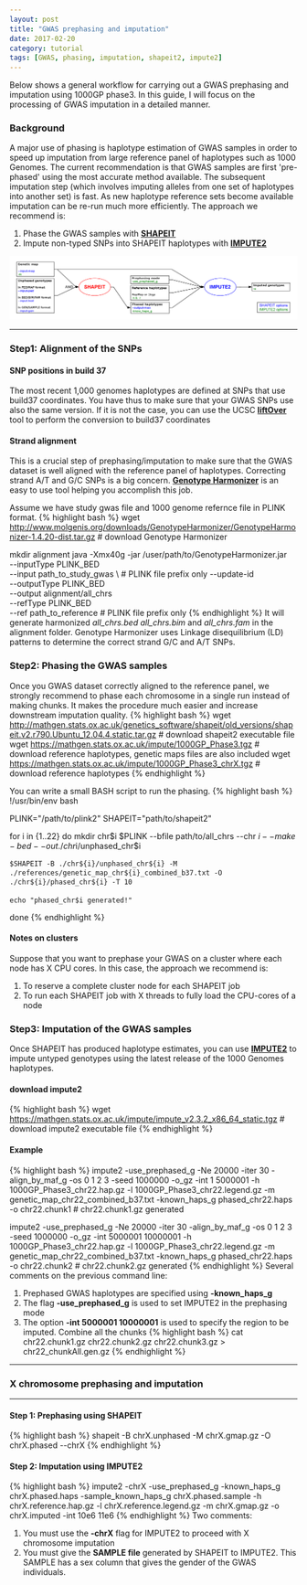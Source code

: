 ```yaml
---
layout: post
title: "GWAS prephasing and imputation"
date: 2017-02-20
category: tutorial
tags: [GWAS, phasing, imputation, shapeit2, impute2]
---
```


Below shows a general workflow for carrying out a GWAS prephasing and imputation using 1000GP phase3.
In this guide, I will focus on the processing of GWAS imputation in a detailed manner.

<!--more-->

### Background
A major use of phasing is haplotype estimation of GWAS samples in order to speed up imputation from large reference panel of haplotypes such as 1000 Genomes. The current recommendation is that GWAS samples are first 'pre-phased' using the most accurate method available. The subsequent imputation step (which involves imputing alleles from one set of haplotypes into another set) is fast. As new haplotype reference sets become available imputation can be re-run much more efficiently. The approach we recommend is:

1. Phase the GWAS samples with [**SHAPEIT**](https://mathgen.stats.ox.ac.uk/genetics_software/shapeit/shapeit.html "SHAPEIT")
2. Impute non-typed SNPs into SHAPEIT haplotypes with [**IMPUTE2**](https://mathgen.stats.ox.ac.uk/impute/impute_v2.html "IMPUTE2")

![center](/figures/2017-02-20-GWAS-prephasing-and-imputation/workflow.png) 

***

### Step1: Alignment of the SNPs

#### SNP positions in build 37
The most recent 1,000 genomes haplotypes are defined at SNPs that use build37 coordinates. You have thus to make sure that your GWAS SNPs use also the same version. If it is not the case, you can use the UCSC [**liftOver**](http://genome.ucsc.edu/cgi-bin/hgLiftOver "liftOver") tool to perform the conversion to build37 coordinates

#### Strand alignment
This is a crucial step of prephasing/imputation to make sure that the GWAS dataset is well aligned with the reference panel of haplotypes. Correcting strand A/T and G/C SNPs is a big concern.
[**Genotype Harmonizer**](https://github.com/molgenis/systemsgenetics/wiki/Genotype-Harmonizer) is an easy to use tool helping you accomplish this job.

Assume we have study gwas file and 1000 genome refernce file in PLINK format. 
{% highlight bash %}
wget http://www.molgenis.org/downloads/GenotypeHarmonizer/GenotypeHarmonizer-1.4.20-dist.tar.gz # download Genotype Harmonizer

mkdir alignment
java -Xmx40g -jar /user/path/to/GenotypeHarmonizer.jar \
    --inputType PLINK_BED \
    --input path_to_study_gwas \  # PLINK file prefix only
    --update-id \
    --outputType PLINK_BED \
    --output alignment/all_chrs \
    --refType PLINK_BED \
    --ref path_to_reference  # PLINK file prefix only
{% endhighlight %}
It will generate harmonized _all_chrs.bed_ _all_chrs.bim_ and _all_chrs.fam_ in the alignment folder. Genotype Harmonizer uses Linkage disequilibrium (LD) patterns to determine the correct strand G/C and A/T SNPs.


### Step2: Phasing the GWAS samples
Once you GWAS dataset correctly aligned to the reference panel, we strongly recommend to phase each chromosome in a single run instead of making chunks. It makes the procedure much easier and increase downstream imputation quality.
{% highlight bash %}
wget http://mathgen.stats.ox.ac.uk/genetics_software/shapeit/old_versions/shapeit.v2.r790.Ubuntu_12.04.4.static.tar.gz # download shapeit2 executable file
wget https://mathgen.stats.ox.ac.uk/impute/1000GP_Phase3.tgz # download reference haplotypes, genetic maps files are also included
wget https://mathgen.stats.ox.ac.uk/impute/1000GP_Phase3_chrX.tgz # download reference haplotypes
{% endhighlight %}

You can write a small BASH script to run the phasing.
{% highlight bash %}
!/usr/bin/env bash

PLINK="/path/to/plink2"
SHAPEIT="path/to/shapeit2"

for i in {1..22}
do
    mkdir chr$i
    $PLINK --bfile path/to/all_chrs --chr $i --make-bed --out ./chr$i/unphased_chr$i 

    $SHAPEIT -B ./chr${i}/unphased_chr${i} -M ./references/genetic_map_chr${i}_combined_b37.txt -O ./chr${i}/phased_chr${i} -T 10

    echo "phased_chr$i generated!"
done
{% endhighlight %}

#### Notes on clusters
Suppose that you want to prephase your GWAS on a cluster where each node has X CPU cores. In this case, the approach we recommend is:
1. To reserve a complete cluster node for each SHAPEIT job
2. To run each SHAPEIT job with X threads to fully load the CPU-cores of a node

### Step3: Imputation of the GWAS samples
Once SHAPEIT has produced haplotype estimates, you can use [**IMPUTE2**](http://mathgen.stats.ox.ac.uk/impute/impute_v2.html "IMPUTE2") to impute untyped genotypes using the latest release of the 1000 Genomes haplotypes.

#### download impute2
{% highlight bash %}
wget https://mathgen.stats.ox.ac.uk/impute/impute_v2.3.2_x86_64_static.tgz # download impute2 executable file
{% endhighlight %}
#### Example
{% highlight bash %}
impute2 -use_prephased_g -Ne 20000 -iter 30 -align_by_maf_g -os 0 1 2 3 -seed 1000000 -o_gz -int 1 5000001 -h 1000GP_Phase3_chr22.hap.gz -l 1000GP_Phase3_chr22.legend.gz -m genetic_map_chr22_combined_b37.txt -known_haps_g phased_chr22.haps -o chr22.chunk1 # chr22.chunk1.gz generated

impute2 -use_prephased_g -Ne 20000 -iter 30 -align_by_maf_g -os 0 1 2 3 -seed 1000000 -o_gz -int 5000001 10000001 -h 1000GP_Phase3_chr22.hap.gz -l 1000GP_Phase3_chr22.legend.gz -m genetic_map_chr22_combined_b37.txt -known_haps_g phased_chr22.haps -o chr22.chunk2  # chr22.chunk2.gz generated
{% endhighlight %} 
Several comments on the previous command line:
1. Prephased GWAS haplotypes are specified using __-known_haps_g__
2. The flag __-use_prephased_g__ is used to set IMPUTE2 in the prephasing mode
3. The option __-int 5000001 10000001__ is used to specify the region to be imputed.
Combine all the chunks
{% highlight bash %}
cat chr22.chunk1.gz chr22.chunk2.gz  chr22.chunk3.gz > chr22_chunkAll.gen.gz
{% endhighlight %} 




***

###  X chromosome prephasing and imputation

***
#### Step 1: Prephasing using SHAPEIT
{% highlight bash %}
shapeit -B chrX.unphased -M chrX.gmap.gz -O chrX.phased --chrX
{% endhighlight %}
#### Step 2: Imputation using IMPUTE2
{% highlight bash %}
impute2 -chrX -use_prephased_g -known_haps_g chrX.phased.haps -sample_known_haps_g chrX.phased.sample -h chrX.reference.hap.gz -l chrX.reference.legend.gz -m chrX.gmap.gz -o chrX.imputed -int 10e6 11e6
{% endhighlight %}
Two comments:
1. You must use the __-chrX__ flag for IMPUTE2 to proceed with X chromosome imputation
2. You must give the __SAMPLE file__ generated by SHAPEIT to IMPUTE2. This SAMPLE has a sex column that gives the gender of the GWAS individuals.
